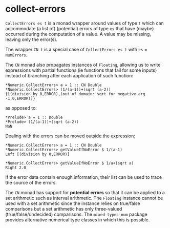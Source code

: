 # collect-errors

`CollectErrors es t` is a monad wrapper around values of type `t` which can accommodate (a list of)
(potential) errors of type `es` that have (maybe) occurred during the computation
of a value.  A value may be missing, leaving only the error(s).

The wrapper `CN t` is a special case of `CollectErrors es t` with `es` = `NumErrors`.

The `CN` monad also propagates instances of `Floating`,
allowing us to write expressions with partial
functions (ie functions that fail for some inputs) instead of
branching after each application of such function:

    *Numeric.CollectErrors> a = 1 :: CN Double
    *Numeric.CollectErrors> (1/(a-1))+(sqrt (a-2))
    {[(division by 0,ERROR),(out of domain: sqrt for negative arg -1.0,ERROR)]}

as opposed to:

    *Prelude> a = 1 :: Double
    *Prelude> (1/(a-1))+(sqrt (a-2))
    NaN

Dealing with the errors can be moved outside the expression:

    *Numeric.CollectErrors> a = 1 :: CN Double
    *Numeric.CollectErrors> getValueIfNoError $ 1/(a-1)
    Left [(division by 0,ERROR)]

    *Numeric.CollectErrors> getValueIfNoError $ 1/a+(sqrt a)
    Right 2.0

If the error data contain enough information, their list can be used to trace the source of the errors.

The `CN` monad has support for **potential errors** so that it can be applied to a set arithmetic such as interval arithmetic.
The `Floating` instance cannot be used with a set arithmetic since the instance relies on true/false comparisons but a set arithmetic has only three-valued (true/false/undecided) comparisons.
The `mixed-types-num` package provides alternative numerical type classes in which this is possible.
